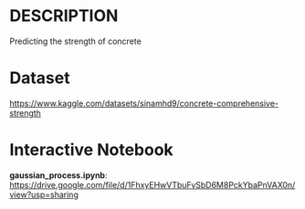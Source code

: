 # DESCRIPTION
Predicting the strength of concrete
# Dataset 
https://www.kaggle.com/datasets/sinamhd9/concrete-comprehensive-strength
# Interactive Notebook
**gaussian_process.ipynb**: https://drive.google.com/file/d/1FhxyEHwVTbuFvSbD6M8PckYbaPnVAX0n/view?usp=sharing
